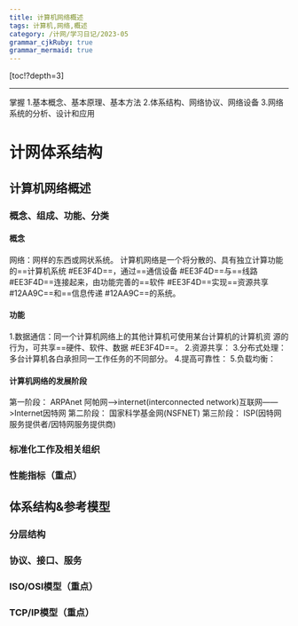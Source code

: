 ```yaml
---
title: 计算机网络概述
tags: 计算机,网络,概述
category: /计网/学习日记/2023-05
grammar_cjkRuby: true
grammar_mermaid: true
---
```



[toc!?depth=3]

----------

 掌握
 1.基本概念、基本原理、基本方法
 2.体系结构、网络协议、网络设备
 3.网络系统的分析、设计和应用
 
# 计网体系结构

## 计算机网络概述
### 概念、组成、功能、分类
#### 概念
网络：网样的东西或网状系统。
计算机网络是一个将分散的、具有独立计算功能的==计算机系统 #EE3F4D==，通过==通信设备 #EE3F4D==与==线路 #EE3F4D==连接起来，由功能完善的==软件 #EE3F4D==实现==资源共享 #12AA9C==和==信息传递 #12AA9C==的系统。
#### 功能
1.数据通信：同一个计算机网络上的其他计算机可使用某台计算机的计算机资
源的行为，可共享==硬件、软件、数据 #EE3F4D==。
2.资源共享：
3.分布式处理：多台计算机各白承担同一工作任务的不同部分。
4.提高可靠性：
5.负载均衡：
#### 计算机网络的发展阶段
第一阶段：
ARPAnet 阿帕网——>internet(interconnected network)互联网——>Internet因特网
第二阶段：
国家科学基金网(NSFNET)
第三阶段：
ISP(因特网服务提供者/因特网服务提供商)

### 标准化工作及相关组织
### 性能指标（重点）

## 体系结构&参考模型
### 分层结构
### 协议、接口、服务
### ISO/OSI模型（重点）
### TCP/IP模型（重点）